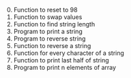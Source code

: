 0. Function to reset to 98
1. Function to swap values
2. Function to find string length
3. Program to print a string
4. Program to reverse string
5. Function to reverse a string
6. Function for every character of a string
7. Function to print last half of string
8. Program to print n elements of array
